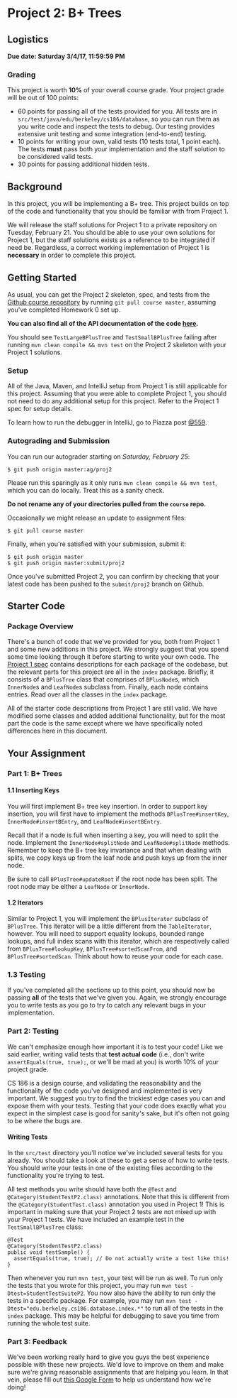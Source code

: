 # Project 2: B+ Trees

## Logistics

**Due date: Saturday 3/4/17, 11:59:59 PM**

### Grading

This project is worth **10%** of your overall course grade. Your project grade
will be out of 100 points:

* 60 points for passing all of the tests provided for you. All tests are in
  `src/test/java/edu/berkeley/cs186/database`, so you can run them as you write
  code and inspect the tests to debug. Our testing provides extensive unit
  testing and some integration (end-to-end) testing.
* 10 points for writing your own, valid tests (10 tests total, 1 point each).
  The tests **must** pass both your implementation and the staff solution to be
  considered valid tests.
* 30 points for passing additional hidden tests.

## Background

In this project, you will be implementing a B+ tree. This project builds on top
of the code and functionality that you should be familiar with from Project 1.

We will release the staff solutions for Project 1 to a private repository on
Tuesday, February 21. You should be able to use your own solutions for Project
1, but the staff solutions exists as a reference to be integrated if need be.
Regardless, a correct working implementation of Project 1 is **necessary** in
order to complete this project.

## Getting Started

As usual, you can get the Project 2 skeleton, spec, and tests from the [Github
course repository](https://github.com/berkeley-cs186/course) by running `git
pull course master`, assuming you've completed Homework 0 set up.

**You can also find all of the API documentation of the code
[here](http://www.cs186berkeley.net/projects/).**

You should see `TestLargeBPlusTree` and `TestSmallBPlusTree` failing after
running `mvn clean compile && mvn test` on the Project 2 skeleton with your
Project 1 solutions.

### Setup

All of the Java, Maven, and IntelliJ setup from Project 1 is still applicable
for this project. Assuming that you were able to complete Project 1, you should
not need to do any additional setup for this project. Refer to the Project 1
spec for setup details.

To learn how to run the debugger in IntelliJ, go to Piazza post
[@559](https://piazza.com/class/ixw7vu9jiqb2br?cid=559).

### Autograding and Submission

You can run our autograder starting on *Saturday, February 25*:

    $ git push origin master:ag/proj2

Please run this sparingly as it only runs `mvn clean compile && mvn test`,
which you can do locally. Treat this as a sanity check.

**Do not rename any of your directories pulled from the `course` repo.**

Occasionally we might release an update to assignment files:

    $ git pull course master

Finally, when you're satisfied with your submission, submit it:

    $ git push origin master
    $ git push origin master:submit/proj2

Once you've submitted Project 2, you can confirm by checking that your latest
code has been pushed to the `submit/proj2` branch on Github.

## Starter Code

### Package Overview

There's a bunch of code that we've provided for you, both from Project 1 and
some new additions in this project. We strongly suggest that you spend some
time looking through it before starting to write your own code. The [Project 1
spec](Project1Spec.md#package-overview) contains descriptions for each package
of the codebase, but the relevant parts for this project are all in the `index`
package. Briefly, it consists of a `BPlusTree` class that comprises of
`BPlusNode`s, which `InnerNode`s and `LeafNode`s subclass from. Finally, each
node contains entries. Read over all the classes in the `index` package.

All of the starter code descriptions from Project 1 are still valid. We have
modified some classes and added additional functionality, but for the most part
the code is the same except where we have specifically noted differences here
in this document.

## Your Assignment

### Part 1: B+ Trees

#### 1.1 Inserting Keys

You will first implement B+ tree key insertion. In order to support key
insertion, you will first have to implement the methods `BPlusTree#insertKey`,
`InnerNode#insertBEntry`, and `LeafNode#insertBEntry`.

Recall that if a node is full when inserting a key, you will need to split the
node. Implement the `InnerNode#splitNode` and `LeafNode#splitNode` methods.
Remember to keep the B+ tree key invariance and that when dealing with splits,
we copy keys up from the leaf node and push keys up from the inner node.

Be sure to call `BPlusTree#updateRoot` if the root node has been split. The
root node may be either a `LeafNode` or `InnerNode`.

#### 1.2 Iterators

Similar to Project 1, you will implement the `BPlusIterator` subclass of
`BPlusTree`. This iterator will be a little different from the `TableIterator`,
however. You will need to support equality lookups, bounded range lookups, and
full index scans with this iterator, which are respectively called from
`BPlusTree#lookupKey`, `BPlusTree#sortedScanFrom`, and `BPlusTree#sortedScan`.
Think about how to reuse your code for each case.

### 1.3 Testing

If you've completed all the sections up to this point, you should now be
passing **all** of the tests that we've given you. Again, we strongly encourage
you to write tests as you go to try to catch any relevant bugs in your
implementation.

### Part 2: Testing

We can't emphasize enough how important it is to test your code! Like we said
earlier, writing valid tests that **test actual code** (i.e., don't write
`assertEquals(true, true);`, or we'll be mad at you) is worth 10% of your
project grade.

CS 186 is a design course, and validating the reasonability and the
functionality of the code you've designed and implemented is very important. We
suggest you try to find the trickiest edge cases you can and expose them with
your tests. Testing that your code does exactly what you expect in the simplest
case is good for sanity's sake, but it's often not going to be where the bugs
are.

#### Writing Tests

In the `src/test` directory you'll notice we've included several tests for you
already. You should take a look at these to get a sense of how to write tests.
You should write your tests in one of the existing files according to the
functionality you're trying to test.

All test methods you write should have both the `@Test` and
`@Category(StudentTestP2.class)` annotations. Note that this is different from
the `@Category(StudentTest.class)` annotation you used in Project 1! This is
important in making sure that your Project 2 tests are not mixed up with your
Project 1 tests. We have included an example test in the `TestSmallBPlusTree`
class:
```
@Test
@Category(StudentTestP2.class)
public void testSample() {
  assertEquals(true, true); // Do not actually write a test like this!
}
```

Then whenever you run `mvn test`, your test will be run as well. To run only
the tests that you wrote for this project, you may run `mvn test
-Dtest=StudentTestSuiteP2`. You now also have the ability to run only the tests
in a specific package. For example, you may run `mvn test
-Dtest="edu.berkeley.cs186.database.index.*"` to run all of the tests in the
`index` package. This may be helpful for debugging to save you time from
running the whole test suite.

### Part 3: Feedback

We've been working really hard to give you guys the best experience possible
with these new projects. We'd love to improve on them and make sure we're
giving reasonable assignments that are helping you learn. In that vein, please
fill out [this Google
Form](https://docs.google.com/forms/d/e/1FAIpQLSc57bY8k_365swmsLUN07P0UE49wK9lgrl1Ig-5lOtpu1mFbQ/viewform)
to help us understand how we're doing!
